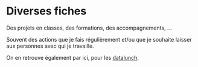 # Diverses fiches

Des projets en classes, des formations, des accompagnements, ...

Souvent des actions que je fais régulièrement et/ou que je souhaite laisser aux personnes avec qui je travaille.

On en retrouve également par ici, pour les [datalunch](https://github.com/infolab-cd33/datalunch).



